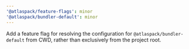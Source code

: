 ```yaml
---
'@atlaspack/feature-flags': minor
'@atlaspack/bundler-default': minor
---
```


Add a feature flag for resolving the configuration for `@atlaspack/bundler-default` from CWD, rather than exclusively from the project root.
